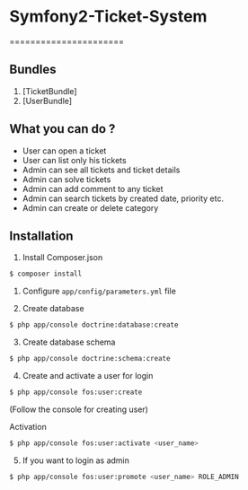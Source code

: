 # Symfony2-Ticket-System
======================

## Bundles
1. [TicketBundle]
2. [UserBundle]

## What you can do ?

- User can open a ticket
- User can list only his tickets
- Admin can see all tickets and ticket details
- Admin can solve tickets
- Admin can add comment to any ticket
- Admin can search tickets by created date, priority etc.
- Admin can create or delete category

## Installation

1. Install Composer.json
```bash
$ composer install
```

1. Configure `app/config/parameters.yml` file

2. Create database
```bash
$ php app/console doctrine:database:create
```

3. Create database schema
```bash
$ php app/console doctrine:schema:create
```

4. Create and activate a user for login
```bash
$ php app/console fos:user:create
```
(Follow the console for creating user)

Activation
```bash
$ php app/console fos:user:activate <user_name>
```


5. If you want to login as admin
```bash
$ php app/console fos:user:promote <user_name> ROLE_ADMIN
```
